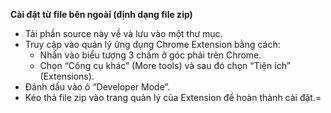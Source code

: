 **Cài đặt từ file bên ngoài (định dạng file zip)**
- Tải phần source này về và lưu vào một thư mục.
- Truy cập vào quản lý ứng dụng Chrome Extension bằng cách:
  + Nhấn vào biểu tượng 3 chấm ở góc phải trên Chrome.
  + Chọn “Công cụ khác” (More tools) và sau đó chọn “Tiện ích” (Extensions).
- Đánh dấu vào ô “Developer Mode”.
- Kéo thả file zip vào trang quản lý của Extension để hoàn thành cài đặt.=
